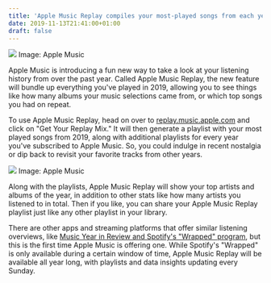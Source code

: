 ```yaml
---
title: 'Apple Music Replay compiles your most-played songs from each year into playlists'
date: 2019-11-13T21:41:00+01:00
draft: false
---
```


![](https://cdn.vox-cdn.com/thumbor/ijAWnPw3A7B3A3KJaJYeuwi_VsM=/30x0:2730x1800/1310x873/cdn.vox-cdn.com/uploads/chorus_image/image/65694564/1_Replay_Main.0.jpg) Image: Apple Music

Apple Music is introducing a fun new way to take a look at your listening history from over the past year. Called Apple Music Replay, the new feature will bundle up everything you've played in 2019, allowing you to see things like how many albums your music selections came from, or which top songs you had on repeat.

To use Apple Music Replay, head on over to [replay.music.apple.com](http://replay.music.apple.com/) and click on "Get Your Replay Mix." It will then generate a playlist with your most played songs from 2019, along with additional playlists for every year you've subscribed to Apple Music. So, you could indulge in recent nostalgia or dip back to revisit your favorite tracks from other years.

![ ](https://cdn.vox-cdn.com/thumbor/VrQQQzafIWwvRv9f7JhtWkVl_vU=/400x0/filters:no_upscale()/cdn.vox-cdn.com/uploads/chorus_asset/file/19373971/3_Replay_Artists_and_Albums.jpg) Image: Apple Music

Along with the playlists, Apple Music Replay will show your top artists and albums of the year, in addition to other stats like how many artists you listened to in total. Then if you like, you can share your Apple Music Replay playlist just like any other playlist in your library.

There are other apps and streaming platforms that offer similar listening overviews, like [Music Year in Review and Spotify's "Wrapped" program](https://www.theverge.com/2018/12/26/18156750/apple-music-year-in-review-listening-habits-2018-app-noisehub), but this is the first time Apple Music is offering one. While Spotify's "Wrapped" is only available during a certain window of time, Apple Music Replay will be available all year long, with playlists and data insights updating every Sunday.
